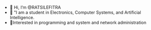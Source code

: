 - 👋 Hi, I’m @RATSILEFITRA
- 👀 "I am a student in Electronics, Computer Systems, and Artificial Intelligence.
- 🌟Interested in programming and system and network administration
<!---
RATSILEFITRA/RATSILEFITRA is a ✨ special ✨ repository because its `README.md` (this file) appears on your GitHub profile.
You can click the Preview link to take a look at your changes.
--->
